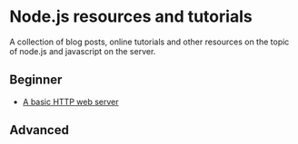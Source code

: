 Node.js resources and tutorials
==============================

A collection of blog posts, online tutorials and other resources on the topic of node.js and javascript on the server.

Beginner
--------

* [A basic HTTP web server](https://www.sitepoint.com/creating-a-http-server-in-node-js/)

Advanced
--------
